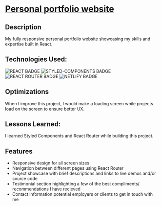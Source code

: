 # [Personal portfolio website](https://toobajamal.netlify.app)

## Description
My fully responsive personal portfolio website showcasing my skills and expertise built in React. 

## Technologies Used: 
![REACT BADGE](https://img.shields.io/badge/React-20232A?style=for-the-badge&logo=react&logoColor=61DAFB)
![STYLED-COMPONENTS BADGE](https://img.shields.io/badge/styled--components-DB7093?style=for-the-badge&logo=styled-components&logoColor=white)
![REACT ROUTER BADGE](https://img.shields.io/badge/React_Router-CA4245?style=for-the-badge&logo=react-router&logoColor=white)
![NETLIFY BADGE](https://img.shields.io/badge/Netlify-00C7B7?style=for-the-badge&logo=netlify&logoColor=white)

## Optimizations

When I improve this project, I would make a loading screen while projects load on the screen to ensure better UX.

## Lessons Learned:

I learned Styled Components and React Router while building this project.

## Features
- Responsive design for all screen sizes
- Navigation between different pages using React Router
- Project showcase with brief descriptions and links to live demos and/or source code
- Testimonial section highlighting a few of the best compliments/ recommendations I have recieved
- Contact information potential employers or clients to get in touch with me
